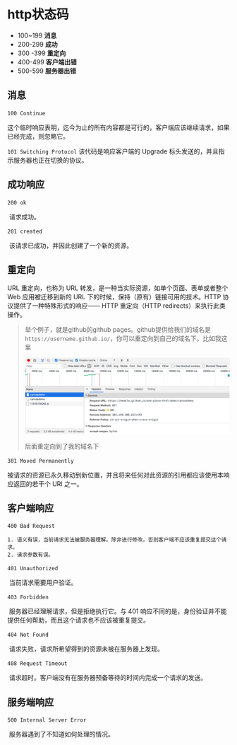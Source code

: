 # http状态码

- 100~199 **消息**
- 200-299 **成功**
- 300 -399 **重定向**
- 400-499 **客户端出错**
- 500-599 **服务器出错**



## 消息

`100 Continue`

​	这个临时响应表明，迄今为止的所有内容都是可行的，客户端应该继续请求，如果已经完成，则忽略它。

`101 Switching Protocol`
	该代码是响应客户端的 Upgrade 标头发送的，并且指示服务器也正在切换的协议。

## 成功响应

`200 ok`

​	 请求成功。

`201 created`

​	 该请求已成功，并因此创建了一个新的资源。

## 重定向

URL 重定向，也称为 URL 转发，是一种当实际资源，如单个页面、表单或者整个 Web 应用被迁移到新的 URL 下的时候，保持（原有）链接可用的技术。HTTP 协议提供了一种特殊形式的响应—— HTTP 重定向（HTTP redirects）来执行此类操作。



> 举个例子，就是github的github pages。github提供给我们的域名是`https://username.github.io/`，你可以重定向到自己的域名下。比如我这里
>
> ![image-20210101223817929](http状态码.assets/image-20210101223817929.png)
>
> 后面重定向到了我的域名下



`301 Moved Permanently`

​	被请求的资源已永久移动到新位置，并且将来任何对此资源的引用都应该使用本响应返回的若干个 URI 之一。

## 客户端响应

`400 Bad Request`

	1. 语义有误，当前请求无法被服务器理解。除非进行修改，否则客户端不应该重复提交这个请求。
 	2. 请求参数有误。

`401 Unauthorized`

​	当前请求需要用户验证。

`403 Forbidden`

​	服务器已经理解请求，但是拒绝执行它。与 401 响应不同的是，身份验证并不能提供任何帮助，而且这个请求也不应该被重复提交。

`404 Not Found`

​	请求失败，请求所希望得到的资源未被在服务器上发现。

`408 Request Timeout`

​	请求超时。客户端没有在服务器预备等待的时间内完成一个请求的发送。

## 服务端响应

`500 Internal Server Error`

​	服务器遇到了不知道如何处理的情况。

